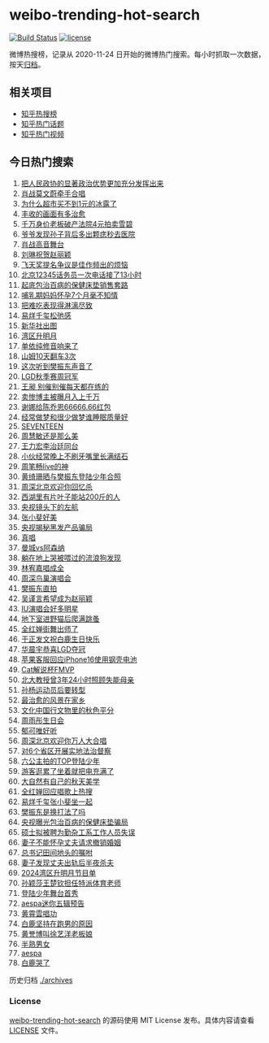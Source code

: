 # weibo-trending-hot-search

[![Build Status](https://github.com/justjavac/weibo-trending-hot-search/workflows/ci/badge.svg?branch=master)](https://github.com/justjavac/weibo-trending-hot-search/actions)
[![license](https://img.shields.io/github/license/justjavac/weibo-trending-hot-search)](https://github.com/justjavac/weibo-trending-hot-search/blob/master/LICENSE)

微博热搜榜，记录从 2020-11-24 日开始的微博热门搜索。每小时抓取一次数据，按天[归档](./archives)。

## 相关项目

- [知乎热搜榜](https://github.com/justjavac/zhihu-trending-top-search)
- [知乎热门话题](https://github.com/justjavac/zhihu-trending-hot-questions)
- [知乎热门视频](https://github.com/justjavac/zhihu-trending-hot-video)

## 今日热门搜索

<!-- BEGIN -->
<!-- 最后更新时间 Mon Sep 23 2024 04:12:22 GMT+0800 (China Standard Time) -->

1. [把人民政协的显著政治优势更加充分发挥出来](https://s.weibo.com//weibo?q=%23%E6%8A%8A%E4%BA%BA%E6%B0%91%E6%94%BF%E5%8D%8F%E7%9A%84%E6%98%BE%E8%91%97%E6%94%BF%E6%B2%BB%E4%BC%98%E5%8A%BF%E6%9B%B4%E5%8A%A0%E5%85%85%E5%88%86%E5%8F%91%E6%8C%A5%E5%87%BA%E6%9D%A5%23&Refer=new_time)
1. [肖战莫文蔚牵手合唱](https://s.weibo.com//weibo?q=%E8%82%96%E6%88%98%E8%8E%AB%E6%96%87%E8%94%9A%E7%89%B5%E6%89%8B%E5%90%88%E5%94%B1&t=31&band_rank=1&Refer=top)
1. [为什么超市买不到1元的冰露了](https://s.weibo.com//weibo?q=%23%E4%B8%BA%E4%BB%80%E4%B9%88%E8%B6%85%E5%B8%82%E4%B9%B0%E4%B8%8D%E5%88%B01%E5%85%83%E7%9A%84%E5%86%B0%E9%9C%B2%E4%BA%86%23&t=31&band_rank=10&Refer=top)
1. [丰收的画面有多治愈](https://s.weibo.com//weibo?q=%23%E4%B8%B0%E6%94%B6%E7%9A%84%E7%94%BB%E9%9D%A2%E6%9C%89%E5%A4%9A%E6%B2%BB%E6%84%88%23&t=31&band_rank=3&Refer=top)
1. [千万身价老板破产法院4元拍卖雪碧](https://s.weibo.com//weibo?q=%23%E5%8D%83%E4%B8%87%E8%BA%AB%E4%BB%B7%E8%80%81%E6%9D%BF%E7%A0%B4%E4%BA%A7%E6%B3%95%E9%99%A24%E5%85%83%E6%8B%8D%E5%8D%96%E9%9B%AA%E7%A2%A7%23&t=31&band_rank=6&Refer=top)
1. [爷爷发现孙子背后多出颗痣秒去医院](https://s.weibo.com//weibo?q=%23%E7%88%B7%E7%88%B7%E5%8F%91%E7%8E%B0%E5%AD%99%E5%AD%90%E8%83%8C%E5%90%8E%E5%A4%9A%E5%87%BA%E9%A2%97%E7%97%A3%E7%A7%92%E5%8E%BB%E5%8C%BB%E9%99%A2%23&t=31&band_rank=2&Refer=top)
1. [肖战高音舞台](https://s.weibo.com//weibo?q=%23%E8%82%96%E6%88%98%E9%AB%98%E9%9F%B3%E8%88%9E%E5%8F%B0%23&t=31&band_rank=7&Refer=top)
1. [刘琳祝贺赵丽颖](https://s.weibo.com//weibo?q=%23%E5%88%98%E7%90%B3%E7%A5%9D%E8%B4%BA%E8%B5%B5%E4%B8%BD%E9%A2%96%23&t=31&band_rank=12&Refer=top)
1. [飞天奖提名争议是佳作频出的烦恼](https://s.weibo.com//weibo?q=%E9%A3%9E%E5%A4%A9%E5%A5%96%E6%8F%90%E5%90%8D%E4%BA%89%E8%AE%AE%E6%98%AF%E4%BD%B3%E4%BD%9C%E9%A2%91%E5%87%BA%E7%9A%84%E7%83%A6%E6%81%BC&t=31&band_rank=31&Refer=top)
1. [北京12345话务员一次电话接了13小时](https://s.weibo.com//weibo?q=%23%E5%8C%97%E4%BA%AC12345%E8%AF%9D%E5%8A%A1%E5%91%98%E4%B8%80%E6%AC%A1%E7%94%B5%E8%AF%9D%E6%8E%A5%E4%BA%8613%E5%B0%8F%E6%97%B6%23&t=31&band_rank=18&Refer=top)
1. [起底包治百病的保健床垫销售套路](https://s.weibo.com//weibo?q=%23%E8%B5%B7%E5%BA%95%E5%8C%85%E6%B2%BB%E7%99%BE%E7%97%85%E7%9A%84%E4%BF%9D%E5%81%A5%E5%BA%8A%E5%9E%AB%E9%94%80%E5%94%AE%E5%A5%97%E8%B7%AF%23&t=31&band_rank=10&Refer=top)
1. [哺乳期妈妈怀孕7个月毫不知情](https://s.weibo.com//weibo?q=%23%E5%93%BA%E4%B9%B3%E6%9C%9F%E5%A6%88%E5%A6%88%E6%80%80%E5%AD%957%E4%B8%AA%E6%9C%88%E6%AF%AB%E4%B8%8D%E7%9F%A5%E6%83%85%23&t=31&band_rank=13&Refer=top)
1. [把难吃表现得淋漓尽致](https://s.weibo.com//weibo?q=%E6%8A%8A%E9%9A%BE%E5%90%83%E8%A1%A8%E7%8E%B0%E5%BE%97%E6%B7%8B%E6%BC%93%E5%B0%BD%E8%87%B4&t=31&band_rank=39&Refer=top)
1. [易烊千玺松弛感](https://s.weibo.com//weibo?q=%E6%98%93%E7%83%8A%E5%8D%83%E7%8E%BA%E6%9D%BE%E5%BC%9B%E6%84%9F&t=31&band_rank=14&Refer=top)
1. [新华社出图](https://s.weibo.com//weibo?q=%E6%96%B0%E5%8D%8E%E7%A4%BE%E5%87%BA%E5%9B%BE&t=31&band_rank=8&Refer=top)
1. [湾区升明月](https://s.weibo.com//weibo?q=%E6%B9%BE%E5%8C%BA%E5%8D%87%E6%98%8E%E6%9C%88&t=31&band_rank=4&Refer=top)
1. [单依纯修音响来了](https://s.weibo.com//weibo?q=%E5%8D%95%E4%BE%9D%E7%BA%AF%E4%BF%AE%E9%9F%B3%E5%93%8D%E6%9D%A5%E4%BA%86&t=31&band_rank=14&Refer=top)
1. [山姆10天翻车3次](https://s.weibo.com//weibo?q=%23%E5%B1%B1%E5%A7%8610%E5%A4%A9%E7%BF%BB%E8%BD%A63%E6%AC%A1%23&t=31&band_rank=17&Refer=top)
1. [这次听到樊振东声音了](https://s.weibo.com//weibo?q=%23%E8%BF%99%E6%AC%A1%E5%90%AC%E5%88%B0%E6%A8%8A%E6%8C%AF%E4%B8%9C%E5%A3%B0%E9%9F%B3%E4%BA%86%23&t=31&band_rank=9&Refer=top)
1. [LGD秋季赛周冠军](https://s.weibo.com//weibo?q=%23LGD%E7%A7%8B%E5%AD%A3%E8%B5%9B%E5%91%A8%E5%86%A0%E5%86%9B%23&t=31&band_rank=19&Refer=top)
1. [王昶 别催别催每天都在练的](https://s.weibo.com//weibo?q=%E7%8E%8B%E6%98%B6%20%E5%88%AB%E5%82%AC%E5%88%AB%E5%82%AC%E6%AF%8F%E5%A4%A9%E9%83%BD%E5%9C%A8%E7%BB%83%E7%9A%84&t=31&band_rank=5&Refer=top)
1. [卖惨博主被曝月入上千万](https://s.weibo.com//weibo?q=%23%E5%8D%96%E6%83%A8%E5%8D%9A%E4%B8%BB%E8%A2%AB%E6%9B%9D%E6%9C%88%E5%85%A5%E4%B8%8A%E5%8D%83%E4%B8%87%23&t=31&band_rank=21&Refer=top)
1. [谢娜给陈乔恩66666.66红包](https://s.weibo.com//weibo?q=%23%E8%B0%A2%E5%A8%9C%E7%BB%99%E9%99%88%E4%B9%94%E6%81%A966666.66%E7%BA%A2%E5%8C%85%23&t=31&band_rank=22&Refer=top)
1. [经常做梦和很少做梦谁睡眠质量好](https://s.weibo.com//weibo?q=%23%E7%BB%8F%E5%B8%B8%E5%81%9A%E6%A2%A6%E5%92%8C%E5%BE%88%E5%B0%91%E5%81%9A%E6%A2%A6%E8%B0%81%E7%9D%A1%E7%9C%A0%E8%B4%A8%E9%87%8F%E5%A5%BD%23&t=31&band_rank=47&Refer=top)
1. [SEVENTEEN](https://s.weibo.com//weibo?q=SEVENTEEN&t=31&band_rank=32&Refer=top)
1. [周慧敏还是那么美](https://s.weibo.com//weibo?q=%E5%91%A8%E6%85%A7%E6%95%8F%E8%BF%98%E6%98%AF%E9%82%A3%E4%B9%88%E7%BE%8E&t=31&band_rank=31&Refer=top)
1. [王力宏李治廷同台](https://s.weibo.com//weibo?q=%E7%8E%8B%E5%8A%9B%E5%AE%8F%E6%9D%8E%E6%B2%BB%E5%BB%B7%E5%90%8C%E5%8F%B0&t=31&band_rank=28&Refer=top)
1. [小伙经常晚上不刷牙嘴里长满结石](https://s.weibo.com//weibo?q=%23%E5%B0%8F%E4%BC%99%E7%BB%8F%E5%B8%B8%E6%99%9A%E4%B8%8A%E4%B8%8D%E5%88%B7%E7%89%99%E5%98%B4%E9%87%8C%E9%95%BF%E6%BB%A1%E7%BB%93%E7%9F%B3%23&t=31&band_rank=30&Refer=top)
1. [周笔畅live的神](https://s.weibo.com//weibo?q=%E5%91%A8%E7%AC%94%E7%95%85live%E7%9A%84%E7%A5%9E&t=31&band_rank=27&Refer=top)
1. [黄绮珊晒与樊振东登陆少年合照](https://s.weibo.com//weibo?q=%23%E9%BB%84%E7%BB%AE%E7%8F%8A%E6%99%92%E4%B8%8E%E6%A8%8A%E6%8C%AF%E4%B8%9C%E7%99%BB%E9%99%86%E5%B0%91%E5%B9%B4%E5%90%88%E7%85%A7%23&t=31&band_rank=37&Refer=top)
1. [周深北京欢迎你回忆杀](https://s.weibo.com//weibo?q=%23%E5%91%A8%E6%B7%B1%E5%8C%97%E4%BA%AC%E6%AC%A2%E8%BF%8E%E4%BD%A0%E5%9B%9E%E5%BF%86%E6%9D%80%23&t=31&band_rank=30&Refer=top)
1. [西湖里有片叶子能站200斤的人](https://s.weibo.com//weibo?q=%23%E8%A5%BF%E6%B9%96%E9%87%8C%E6%9C%89%E7%89%87%E5%8F%B6%E5%AD%90%E8%83%BD%E7%AB%99200%E6%96%A4%E7%9A%84%E4%BA%BA%23&t=31&band_rank=39&Refer=top)
1. [央视镜头下的左航](https://s.weibo.com//weibo?q=%23%E5%A4%AE%E8%A7%86%E9%95%9C%E5%A4%B4%E4%B8%8B%E7%9A%84%E5%B7%A6%E8%88%AA%23&t=31&band_rank=42&Refer=top)
1. [张小斐好美](https://s.weibo.com//weibo?q=%E5%BC%A0%E5%B0%8F%E6%96%90%E5%A5%BD%E7%BE%8E&t=31&band_rank=29&Refer=top)
1. [央视揭秘黑发产品骗局](https://s.weibo.com//weibo?q=%23%E5%A4%AE%E8%A7%86%E6%8F%AD%E7%A7%98%E9%BB%91%E5%8F%91%E4%BA%A7%E5%93%81%E9%AA%97%E5%B1%80%23&t=31&band_rank=10&Refer=top)
1. [真唱](https://s.weibo.com//weibo?q=%E7%9C%9F%E5%94%B1&t=31&band_rank=33&Refer=top)
1. [曼城vs阿森纳](https://s.weibo.com//weibo?q=%23%E6%9B%BC%E5%9F%8Evs%E9%98%BF%E6%A3%AE%E7%BA%B3%23&t=31&band_rank=17&Refer=top)
1. [躺在地上哭被喂过的流浪狗发现](https://s.weibo.com//weibo?q=%E8%BA%BA%E5%9C%A8%E5%9C%B0%E4%B8%8A%E5%93%AD%E8%A2%AB%E5%96%82%E8%BF%87%E7%9A%84%E6%B5%81%E6%B5%AA%E7%8B%97%E5%8F%91%E7%8E%B0&t=31&band_rank=34&Refer=top)
1. [林宥嘉唱成全](https://s.weibo.com//weibo?q=%E6%9E%97%E5%AE%A5%E5%98%89%E5%94%B1%E6%88%90%E5%85%A8&t=31&band_rank=30&Refer=top)
1. [周深鸟巢演唱会](https://s.weibo.com//weibo?q=%E5%91%A8%E6%B7%B1%E9%B8%9F%E5%B7%A2%E6%BC%94%E5%94%B1%E4%BC%9A&t=31&band_rank=41&Refer=top)
1. [樊振东直拍](https://s.weibo.com//weibo?q=%E6%A8%8A%E6%8C%AF%E4%B8%9C%E7%9B%B4%E6%8B%8D&t=31&band_rank=36&Refer=top)
1. [吴谨言希望成为赵丽颖](https://s.weibo.com//weibo?q=%23%E5%90%B4%E8%B0%A8%E8%A8%80%E5%B8%8C%E6%9C%9B%E6%88%90%E4%B8%BA%E8%B5%B5%E4%B8%BD%E9%A2%96%23&t=31&band_rank=29&Refer=top)
1. [IU演唱会好多明星](https://s.weibo.com//weibo?q=%23IU%E6%BC%94%E5%94%B1%E4%BC%9A%E5%A5%BD%E5%A4%9A%E6%98%8E%E6%98%9F%23&t=31&band_rank=24&Refer=top)
1. [地下室进野猫后爬满跳蚤](https://s.weibo.com//weibo?q=%23%E5%9C%B0%E4%B8%8B%E5%AE%A4%E8%BF%9B%E9%87%8E%E7%8C%AB%E5%90%8E%E7%88%AC%E6%BB%A1%E8%B7%B3%E8%9A%A4%23&t=31&band_rank=50&Refer=top)
1. [全红婵街舞出师了](https://s.weibo.com//weibo?q=%23%E5%85%A8%E7%BA%A2%E5%A9%B5%E8%A1%97%E8%88%9E%E5%87%BA%E5%B8%88%E4%BA%86%23&t=31&band_rank=23&Refer=top)
1. [于正发文祝白鹿生日快乐](https://s.weibo.com//weibo?q=%23%E4%BA%8E%E6%AD%A3%E5%8F%91%E6%96%87%E7%A5%9D%E7%99%BD%E9%B9%BF%E7%94%9F%E6%97%A5%E5%BF%AB%E4%B9%90%23&t=31&band_rank=32&Refer=top)
1. [华晨宇恭喜LGD夺冠](https://s.weibo.com//weibo?q=%23%E5%8D%8E%E6%99%A8%E5%AE%87%E6%81%AD%E5%96%9CLGD%E5%A4%BA%E5%86%A0%23&t=31&band_rank=24&Refer=top)
1. [苹果客服回应iPhone16使用钢壳电池](https://s.weibo.com//weibo?q=%23%E8%8B%B9%E6%9E%9C%E5%AE%A2%E6%9C%8D%E5%9B%9E%E5%BA%94iPhone16%E4%BD%BF%E7%94%A8%E9%92%A2%E5%A3%B3%E7%94%B5%E6%B1%A0%23&t=31&band_rank=49&Refer=top)
1. [Cat解说杯FMVP](https://s.weibo.com//weibo?q=%23Cat%E8%A7%A3%E8%AF%B4%E6%9D%AFFMVP%23&t=31&band_rank=50&Refer=top)
1. [北大教授曾3年24小时照顾失能母亲](https://s.weibo.com//weibo?q=%23%E5%8C%97%E5%A4%A7%E6%95%99%E6%8E%88%E6%9B%BE3%E5%B9%B424%E5%B0%8F%E6%97%B6%E7%85%A7%E9%A1%BE%E5%A4%B1%E8%83%BD%E6%AF%8D%E4%BA%B2%23&t=31&band_rank=49&Refer=top)
1. [孙杨运动员后要转型](https://s.weibo.com//weibo?q=%23%E5%AD%99%E6%9D%A8%E8%BF%90%E5%8A%A8%E5%91%98%E5%90%8E%E8%A6%81%E8%BD%AC%E5%9E%8B%23&t=31&band_rank=9&Refer=top)
1. [最治愈的风景在家乡](https://s.weibo.com//weibo?q=%23%E6%9C%80%E6%B2%BB%E6%84%88%E7%9A%84%E9%A3%8E%E6%99%AF%E5%9C%A8%E5%AE%B6%E4%B9%A1%23&t=31&band_rank=21&Refer=top)
1. [文化中国行文物里的秋色平分](https://s.weibo.com//weibo?q=%23%E6%96%87%E5%8C%96%E4%B8%AD%E5%9B%BD%E8%A1%8C%E6%96%87%E7%89%A9%E9%87%8C%E7%9A%84%E7%A7%8B%E8%89%B2%E5%B9%B3%E5%88%86%23&t=31&band_rank=25&Refer=top)
1. [周雨彤生日会](https://s.weibo.com//weibo?q=%E5%91%A8%E9%9B%A8%E5%BD%A4%E7%94%9F%E6%97%A5%E4%BC%9A&t=31&band_rank=39&Refer=top)
1. [郁可唯好听](https://s.weibo.com//weibo?q=%E9%83%81%E5%8F%AF%E5%94%AF%E5%A5%BD%E5%90%AC&t=31&band_rank=33&Refer=top)
1. [周深北京欢迎你万人大合唱](https://s.weibo.com//weibo?q=%23%E5%91%A8%E6%B7%B1%E5%8C%97%E4%BA%AC%E6%AC%A2%E8%BF%8E%E4%BD%A0%E4%B8%87%E4%BA%BA%E5%A4%A7%E5%90%88%E5%94%B1%23&t=31&band_rank=45&Refer=top)
1. [对6个省区开展实地法治督察](https://s.weibo.com//weibo?q=%23%E5%AF%B96%E4%B8%AA%E7%9C%81%E5%8C%BA%E5%BC%80%E5%B1%95%E5%AE%9E%E5%9C%B0%E6%B3%95%E6%B2%BB%E7%9D%A3%E5%AF%9F%23&t=31&band_rank=40&Refer=top)
1. [六公主拍的TOP登陆少年](https://s.weibo.com//weibo?q=%23%E5%85%AD%E5%85%AC%E4%B8%BB%E6%8B%8D%E7%9A%84TOP%E7%99%BB%E9%99%86%E5%B0%91%E5%B9%B4%23&t=31&band_rank=35&Refer=top)
1. [游客逛累了坐着就把电充满了](https://s.weibo.com//weibo?q=%23%E6%B8%B8%E5%AE%A2%E9%80%9B%E7%B4%AF%E4%BA%86%E5%9D%90%E7%9D%80%E5%B0%B1%E6%8A%8A%E7%94%B5%E5%85%85%E6%BB%A1%E4%BA%86%23&t=31&band_rank=40&Refer=top)
1. [大自然有自己的秋天美学](https://s.weibo.com//weibo?q=%23%E5%A4%A7%E8%87%AA%E7%84%B6%E6%9C%89%E8%87%AA%E5%B7%B1%E7%9A%84%E7%A7%8B%E5%A4%A9%E7%BE%8E%E5%AD%A6%23&t=31&band_rank=3&Refer=top)
1. [全红婵回应唱歌上热搜](https://s.weibo.com//weibo?q=%23%E5%85%A8%E7%BA%A2%E5%A9%B5%E5%9B%9E%E5%BA%94%E5%94%B1%E6%AD%8C%E4%B8%8A%E7%83%AD%E6%90%9C%23&t=31&band_rank=15&Refer=top)
1. [易烊千玺张小斐坐一起](https://s.weibo.com//weibo?q=%23%E6%98%93%E7%83%8A%E5%8D%83%E7%8E%BA%E5%BC%A0%E5%B0%8F%E6%96%90%E5%9D%90%E4%B8%80%E8%B5%B7%23&t=31&band_rank=26&Refer=top)
1. [樊振东是换打法了吗](https://s.weibo.com//weibo?q=%23%E6%A8%8A%E6%8C%AF%E4%B8%9C%E6%98%AF%E6%8D%A2%E6%89%93%E6%B3%95%E4%BA%86%E5%90%97%23&t=31&band_rank=25&Refer=top)
1. [央视曝光包治百病的保健床垫骗局](https://s.weibo.com//weibo?q=%23%E5%A4%AE%E8%A7%86%E6%9B%9D%E5%85%89%E5%8C%85%E6%B2%BB%E7%99%BE%E7%97%85%E7%9A%84%E4%BF%9D%E5%81%A5%E5%BA%8A%E5%9E%AB%E9%AA%97%E5%B1%80%23&t=31&band_rank=40&Refer=top)
1. [硕士拟被聘为勤杂工系工作人员失误](https://s.weibo.com//weibo?q=%E7%A1%95%E5%A3%AB%E6%8B%9F%E8%A2%AB%E8%81%98%E4%B8%BA%E5%8B%A4%E6%9D%82%E5%B7%A5%E7%B3%BB%E5%B7%A5%E4%BD%9C%E4%BA%BA%E5%91%98%E5%A4%B1%E8%AF%AF&t=31&band_rank=44&Refer=top)
1. [妻子不能怀孕丈夫请求撤销婚姻](https://s.weibo.com//weibo?q=%23%E5%A6%BB%E5%AD%90%E4%B8%8D%E8%83%BD%E6%80%80%E5%AD%95%E4%B8%88%E5%A4%AB%E8%AF%B7%E6%B1%82%E6%92%A4%E9%94%80%E5%A9%9A%E5%A7%BB%23&t=31&band_rank=48&Refer=top)
1. [总书记田间地头的嘱咐](https://s.weibo.com//weibo?q=%23%E6%80%BB%E4%B9%A6%E8%AE%B0%E7%94%B0%E9%97%B4%E5%9C%B0%E5%A4%B4%E7%9A%84%E5%98%B1%E5%92%90%23&Refer=new_time)
1. [妻子发现丈夫出轨后半夜杀夫](https://s.weibo.com//weibo?q=%23%E5%A6%BB%E5%AD%90%E5%8F%91%E7%8E%B0%E4%B8%88%E5%A4%AB%E5%87%BA%E8%BD%A8%E5%90%8E%E5%8D%8A%E5%A4%9C%E6%9D%80%E5%A4%AB%23&t=31&band_rank=11&Refer=top)
1. [2024湾区升明月节目单](https://s.weibo.com//weibo?q=%232024%E6%B9%BE%E5%8C%BA%E5%8D%87%E6%98%8E%E6%9C%88%E8%8A%82%E7%9B%AE%E5%8D%95%23&t=31&band_rank=16&Refer=top)
1. [孙颖莎王楚钦担任特派体育老师](https://s.weibo.com//weibo?q=%23%E5%AD%99%E9%A2%96%E8%8E%8E%E7%8E%8B%E6%A5%9A%E9%92%A6%E6%8B%85%E4%BB%BB%E7%89%B9%E6%B4%BE%E4%BD%93%E8%82%B2%E8%80%81%E5%B8%88%23&t=31&band_rank=20&Refer=top)
1. [登陆少年舞台首秀](https://s.weibo.com//weibo?q=%E7%99%BB%E9%99%86%E5%B0%91%E5%B9%B4%E8%88%9E%E5%8F%B0%E9%A6%96%E7%A7%80&t=31&band_rank=23&Refer=top)
1. [aespa迷你五辑预告](https://s.weibo.com//weibo?q=aespa%E8%BF%B7%E4%BD%A0%E4%BA%94%E8%BE%91%E9%A2%84%E5%91%8A&t=31&band_rank=27&Refer=top)
1. [黄霄雲唱功](https://s.weibo.com//weibo?q=%E9%BB%84%E9%9C%84%E9%9B%B2%E5%94%B1%E5%8A%9F&t=31&band_rank=36&Refer=top)
1. [白鹿坚持在跑男的原因](https://s.weibo.com//weibo?q=%23%E7%99%BD%E9%B9%BF%E5%9D%9A%E6%8C%81%E5%9C%A8%E8%B7%91%E7%94%B7%E7%9A%84%E5%8E%9F%E5%9B%A0%23&t=31&band_rank=38&Refer=top)
1. [黄誉博叫徐艺洋老板娘](https://s.weibo.com//weibo?q=%E9%BB%84%E8%AA%89%E5%8D%9A%E5%8F%AB%E5%BE%90%E8%89%BA%E6%B4%8B%E8%80%81%E6%9D%BF%E5%A8%98&t=31&band_rank=42&Refer=top)
1. [半熟男女](https://s.weibo.com//weibo?q=%E5%8D%8A%E7%86%9F%E7%94%B7%E5%A5%B3&t=31&band_rank=43&Refer=top)
1. [aespa](https://s.weibo.com//weibo?q=aespa&t=31&band_rank=45&Refer=top)
1. [白鹿哭了](https://s.weibo.com//weibo?q=%E7%99%BD%E9%B9%BF%E5%93%AD%E4%BA%86&t=31&band_rank=46&Refer=top)

<!-- END -->

历史归档 [./archives](./archives)

### License

[weibo-trending-hot-search](https://github.com/justjavac/weibo-trending-hot-search) 的源码使用 MIT License
发布。具体内容请查看 [LICENSE](./LICENSE) 文件。
